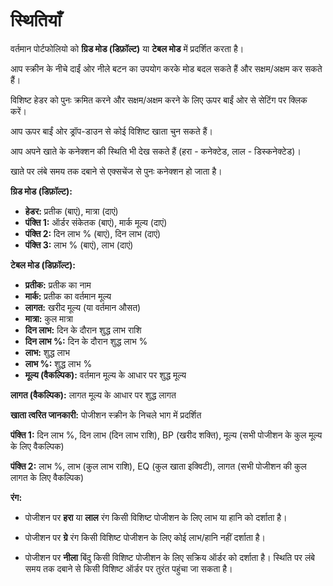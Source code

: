 # **स्थितियाँ**

वर्तमान पोर्टफोलियो को **ग्रिड मोड (डिफ़ॉल्ट)** या **टेबल मोड** में प्रदर्शित करता है।

आप स्क्रीन के नीचे दाईं ओर नीले बटन का उपयोग करके मोड बदल सकते हैं और सक्षम/अक्षम कर सकते हैं।

विशिष्ट हेडर को पुनः क्रमित करने और सक्षम/अक्षम करने के लिए ऊपर बाईं ओर से सेटिंग पर क्लिक करें।

आप ऊपर बाईं ओर ड्रॉप-डाउन से कोई विशिष्ट खाता चुन सकते हैं।

आप अपने खाते के कनेक्शन की स्थिति भी देख सकते हैं (हरा - कनेक्टेड, लाल - डिस्कनेक्टेड)।

खाते पर लंबे समय तक दबाने से एक्सचेंज से पुनः कनेक्शन हो जाता है।

**ग्रिड मोड (डिफ़ॉल्ट):**
- **हेडर:** प्रतीक (बाएं), मात्रा (दाएं)
- **पंक्ति 1:** ऑर्डर संकेतक (बाएं), मार्क मूल्य (दाएं)
- **पंक्ति 2:** दिन लाभ % (बाएं), दिन लाभ (दाएं)
- **पंक्ति 3:** लाभ % (बाएं), लाभ (दाएं)

**टेबल मोड (डिफ़ॉल्ट):**
- **प्रतीक:** प्रतीक का नाम
- **मार्क:** प्रतीक का वर्तमान मूल्य
- **लागत:** खरीद मूल्य (या वर्तमान औसत)
- **मात्रा:** कुल मात्रा
- **दिन लाभ:** दिन के दौरान शुद्ध लाभ राशि
- **दिन लाभ %:** दिन के दौरान शुद्ध लाभ %
- **लाभ:** शुद्ध लाभ
- **लाभ %:** शुद्ध लाभ %
- **मूल्य (वैकल्पिक):** वर्तमान मूल्य के आधार पर शुद्ध मूल्य

**लागत (वैकल्पिक):** लागत मूल्य के आधार पर शुद्ध लागत

**खाता त्वरित जानकारी:**
पोजीशन स्क्रीन के निचले भाग में प्रदर्शित

**पंक्ति 1:** दिन लाभ %, दिन लाभ (दिन लाभ राशि), BP (खरीद शक्ति), मूल्य (सभी पोजीशन के कुल मूल्य के लिए वैकल्पिक)

**पंक्ति 2:** लाभ %, लाभ (कुल लाभ राशि), EQ (कुल खाता इक्विटी), लागत (सभी पोजीशन की कुल लागत के लिए वैकल्पिक)

**रंग:**

- पोजीशन पर **हरा** या **लाल** रंग किसी विशिष्ट पोजीशन के लिए लाभ या हानि को दर्शाता है।

- पोजीशन पर **ग्रे** रंग किसी विशिष्ट पोजीशन के लिए कोई लाभ/हानि नहीं दर्शाता है।

- पोजीशन पर **नीला** बिंदु किसी विशिष्ट पोजीशन के लिए सक्रिय ऑर्डर को दर्शाता है। स्थिति पर लंबे समय तक दबाने से किसी विशिष्ट ऑर्डर पर तुरंत पहुंचा जा सकता है।